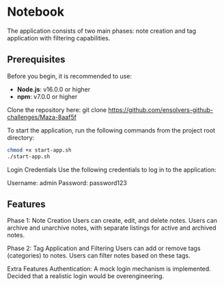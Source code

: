 # Notebook

The application consists of two main phases: note creation and tag application with filtering capabilities.

## Prerequisites

Before you begin, it is recommended to use:
- **Node.js**: v16.0.0 or higher
- **npm**: v7.0.0 or higher

Clone the repository here:
git clone https://github.com/ensolvers-github-challenges/Maza-8aaf5f

To start the application, run the following commands from the project root directory:

```bash
chmod +x start-app.sh
./start-app.sh
```

Login Credentials
Use the following credentials to log in to the application:

Username: admin
Password: password123

## Features

Phase 1: Note Creation
Users can create, edit, and delete notes.
Users can archive and unarchive notes, with separate listings for active and archived notes.

Phase 2: Tag Application and Filtering
Users can add or remove tags (categories) to notes.
Users can filter notes based on these tags.

Extra Features
Authentication: A mock login mechanism is implemented. Decided that a realistic login would be overengineering.